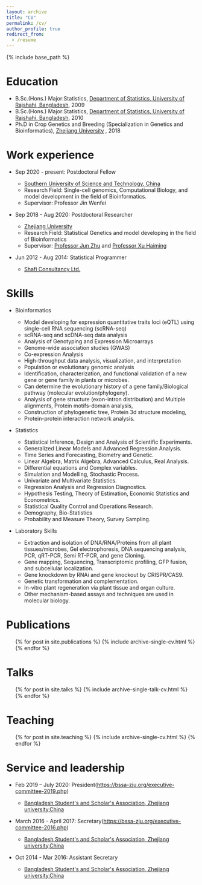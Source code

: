 ```yaml
---
layout: archive
title: "CV"
permalink: /cv/
author_profile: true
redirect_from:
  - /resume
---
```


{% include base_path %}

Education
======
* B.Sc.(Hons.) Major:Statistics, [Department of Statistics, University of Rajshahi, Bangladesh](http://www.ru.ac.bd/stat/), 2009
* B.Sc.(Hons.) Major:Statistics, [Department of Statistics, University of Rajshahi, Bangladesh](http://www.ru.ac.bd/stat/), 2010
* Ph.D in Crop Genetics and Breeding (Specialization in Genetics and Bioinformatics), [Zhejiang University](https://www.zju.edu.cn/english/) , 2018

Work experience
======
* Sep 2020 - present: Postdoctoral Fellow
  * [Southern University of Science and Technology, China](https://www.sustech.edu.cn/) 
  * Research Field: Single-cell genomics, Computational Biology, and model development in the field of Bioinformatics. 
  * Supervisor: Professor Jin Wenfei

* Sep 2018 - Aug 2020: Postdoctoral Researcher 
  * [Zhejiang University](https://www.zju.edu.cn/english/) 
  * Research Field: Statistical Genetics and model developing in the field of Bioinformatics
  * Supervisor: [Professor Jun Zhu](https://person.zju.edu.cn/en/Jun_Zhu) and [Professor Xu Haiming](https://person.zju.edu.cn/en/hmxu) 
  

* Jun 2012 - Aug 2014: Statistical Programmer
  * [Shafi Consultancy Ltd.](https://www.shaficonsultancy.com/)


Skills
======
* Bioinformatics
  * Model developing for expression quantitative traits loci (eQTL) using single-cell RNA sequencing (scRNA-seq)
  * scRNA-seq and scDNA-seq data analysis
  * Analysis of Genotyping and Expression Microarrays
  * Genome-wide association studies (GWAS) 
  * Co-expression Analysis
  * High-throughput data analysis, visualization, and interpretation
  * Population or evolutionary genomic analysis
  * Identification, characterization, and functional validation of a new gene or gene family in plants or microbes.
  * Can determine the evolutionary history of a gene family/Biological pathway (molecular evolution/phylogeny).
  * Analysis of gene structure (exon-intron distribution) and Multiple alignments, Protein motifs-domain analysis, 
  * Construction of phylogenetic tree, Protein 3d structure modeling,
  * Protein-protein interaction network analysis.
* Statistics
  * Statistical Inference, Design and Analysis of Scientific Experiments.
  * Generalized Linear Models and Advanced Regression Analysis.
  * Time Series and Forecasting, Biometry and Genetic.
  * Linear Algebra, Matrix Algebra, Advanced Calculus, Real Analysis.
  * Differential equations and Complex variables.
  *  Simulation and Modelling, Stochastic Process.
  * Univariate and Multivariate Statistics.
  * Regression Analysis and Regression Diagnostics.
  * Hypothesis Testing, Theory of Estimation, Economic Statistics and Econometrics.
  * Statistical Quality Control and Operations Research.
  * Demography, Bio-Statistics
  * Probability and Measure Theory, Survey Sampling.

* Laboratory Skills
  * Extraction and isolation of DNA/RNA/Proteins from all plant tissues/microbes, Gel electrophoresis, DNA  sequencing analysis, PCR, qRT-PCR, Semi RT-PCR, and gene Cloning. 
  * Gene mapping, Sequencing, Transcriptomic profiling, GFP fusion, and subcellular localization.
  * Gene knockdown by RNAi and gene knockout by CRISPR/CAS9. 
  * Genetic transformation and complementation.
  * In-vitro plant regeneration via plant tissue and organ culture.
  * Other mechanism-based assays and techniques are used in molecular biology.


Publications
======
  <ul>{% for post in site.publications %}
    {% include archive-single-cv.html %}
  {% endfor %}</ul>
  
Talks
======
  <ul>{% for post in site.talks %}
    {% include archive-single-talk-cv.html %}
  {% endfor %}</ul>
  
Teaching
======
  <ul>{% for post in site.teaching %}
    {% include archive-single-cv.html %}
  {% endfor %}</ul>
  
Service and leadership
======
* Feb 2019 – July 2020: President(https://bssa-zju.org/executive-committee-2019.php) 
  * [Bangladesh Student's and Scholar's Association, Zhejiang university,China](https://bssa-zju.org/) 

* March 2016 - April 2017: Secretary(https://bssa-zju.org/executive-committee-2016.php) 
  * [Bangladesh Student's and Scholar's Association, Zhejiang university,China](https://bssa-zju.org/) 

* Oct 2014 - Mar 2016: Assistant Secretary
  * [Bangladesh Student's and Scholar's Association, Zhejiang university,China](https://bssa-zju.org/) 
